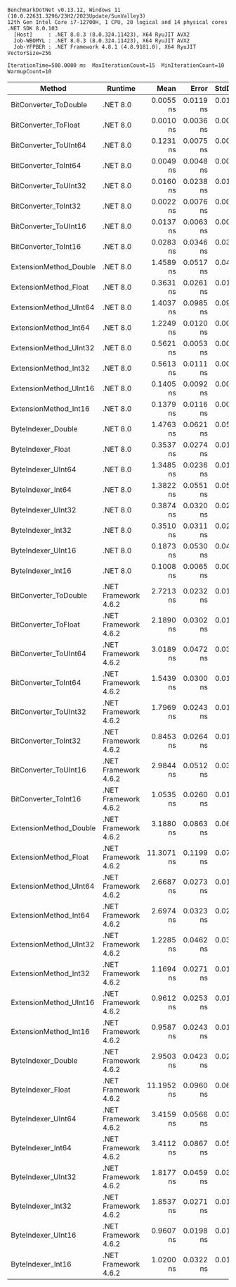 ```

BenchmarkDotNet v0.13.12, Windows 11 (10.0.22631.3296/23H2/2023Update/SunValley3)
12th Gen Intel Core i7-12700H, 1 CPU, 20 logical and 14 physical cores
.NET SDK 8.0.103
  [Host]     : .NET 8.0.3 (8.0.324.11423), X64 RyuJIT AVX2
  Job-WBOMYL : .NET 8.0.3 (8.0.324.11423), X64 RyuJIT AVX2
  Job-YFPBER : .NET Framework 4.8.1 (4.8.9181.0), X64 RyuJIT VectorSize=256

IterationTime=500.0000 ms  MaxIterationCount=15  MinIterationCount=10  
WarmupCount=10  

```

| Method                 | Runtime              |       Mean |     Error |    StdDev |     Median | Ratio | RatioSD |
|------------------------|----------------------|-----------:|----------:|----------:|-----------:|------:|--------:|
| BitConverter_ToDouble  | .NET 8.0             |  0.0055 ns | 0.0119 ns | 0.0111 ns |  0.0000 ns |     ? |       ? |
| BitConverter_ToFloat   | .NET 8.0             |  0.0010 ns | 0.0036 ns | 0.0021 ns |  0.0000 ns |     ? |       ? |
| BitConverter_ToUInt64  | .NET 8.0             |  0.1231 ns | 0.0075 ns | 0.0049 ns |  0.1225 ns |     ? |       ? |
| BitConverter_ToInt64   | .NET 8.0             |  0.0049 ns | 0.0048 ns | 0.0031 ns |  0.0041 ns |     ? |       ? |
| BitConverter_ToUInt32  | .NET 8.0             |  0.0160 ns | 0.0238 ns | 0.0157 ns |  0.0128 ns |     ? |       ? |
| BitConverter_ToInt32   | .NET 8.0             |  0.0022 ns | 0.0076 ns | 0.0045 ns |  0.0000 ns |     ? |       ? |
| BitConverter_ToUInt16  | .NET 8.0             |  0.0137 ns | 0.0063 ns | 0.0042 ns |  0.0122 ns |     ? |       ? |
| BitConverter_ToInt16   | .NET 8.0             |  0.0283 ns | 0.0346 ns | 0.0324 ns |  0.0175 ns |     ? |       ? |
| ExtensionMethod_Double | .NET 8.0             |  1.4589 ns | 0.0517 ns | 0.0432 ns |  1.4407 ns |     ? |       ? |
| ExtensionMethod_Float  | .NET 8.0             |  0.3631 ns | 0.0261 ns | 0.0173 ns |  0.3601 ns |     ? |       ? |
| ExtensionMethod_UInt64 | .NET 8.0             |  1.4037 ns | 0.0985 ns | 0.0921 ns |  1.3832 ns |     ? |       ? |
| ExtensionMethod_Int64  | .NET 8.0             |  1.2249 ns | 0.0120 ns | 0.0063 ns |  1.2273 ns |     ? |       ? |
| ExtensionMethod_UInt32 | .NET 8.0             |  0.5621 ns | 0.0053 ns | 0.0035 ns |  0.5619 ns |     ? |       ? |
| ExtensionMethod_Int32  | .NET 8.0             |  0.5613 ns | 0.0111 ns | 0.0058 ns |  0.5608 ns |     ? |       ? |
| ExtensionMethod_UInt16 | .NET 8.0             |  0.1405 ns | 0.0092 ns | 0.0055 ns |  0.1410 ns |     ? |       ? |
| ExtensionMethod_Int16  | .NET 8.0             |  0.1379 ns | 0.0116 ns | 0.0077 ns |  0.1384 ns |     ? |       ? |
| ByteIndexer_Double     | .NET 8.0             |  1.4763 ns | 0.0621 ns | 0.0581 ns |  1.4674 ns |     ? |       ? |
| ByteIndexer_Float      | .NET 8.0             |  0.3537 ns | 0.0274 ns | 0.0181 ns |  0.3520 ns |     ? |       ? |
| ByteIndexer_UInt64     | .NET 8.0             |  1.3485 ns | 0.0236 ns | 0.0156 ns |  1.3511 ns |     ? |       ? |
| ByteIndexer_Int64      | .NET 8.0             |  1.3822 ns | 0.0551 ns | 0.0516 ns |  1.3815 ns |     ? |       ? |
| ByteIndexer_UInt32     | .NET 8.0             |  0.3874 ns | 0.0320 ns | 0.0231 ns |  0.3885 ns |     ? |       ? |
| ByteIndexer_Int32      | .NET 8.0             |  0.3510 ns | 0.0311 ns | 0.0205 ns |  0.3482 ns |     ? |       ? |
| ByteIndexer_UInt16     | .NET 8.0             |  0.1873 ns | 0.0530 ns | 0.0495 ns |  0.1780 ns |     ? |       ? |
| ByteIndexer_Int16      | .NET 8.0             |  0.1008 ns | 0.0065 ns | 0.0043 ns |  0.1009 ns |     ? |       ? |
| BitConverter_ToDouble  | .NET Framework 4.6.2 |  2.7213 ns | 0.0232 ns | 0.0154 ns |  2.7242 ns |     ? |       ? |
| BitConverter_ToFloat   | .NET Framework 4.6.2 |  2.1890 ns | 0.0302 ns | 0.0179 ns |  2.1807 ns |     ? |       ? |
| BitConverter_ToUInt64  | .NET Framework 4.6.2 |  3.0189 ns | 0.0472 ns | 0.0312 ns |  3.0262 ns |     ? |       ? |
| BitConverter_ToInt64   | .NET Framework 4.6.2 |  1.5439 ns | 0.0300 ns | 0.0198 ns |  1.5429 ns |     ? |       ? |
| BitConverter_ToUInt32  | .NET Framework 4.6.2 |  1.7969 ns | 0.0243 ns | 0.0145 ns |  1.7913 ns |     ? |       ? |
| BitConverter_ToInt32   | .NET Framework 4.6.2 |  0.8453 ns | 0.0264 ns | 0.0174 ns |  0.8480 ns |     ? |       ? |
| BitConverter_ToUInt16  | .NET Framework 4.6.2 |  2.9844 ns | 0.0512 ns | 0.0339 ns |  2.9846 ns |     ? |       ? |
| BitConverter_ToInt16   | .NET Framework 4.6.2 |  1.0535 ns | 0.0260 ns | 0.0155 ns |  1.0584 ns |     ? |       ? |
| ExtensionMethod_Double | .NET Framework 4.6.2 |  3.1880 ns | 0.0863 ns | 0.0624 ns |  3.2226 ns |     ? |       ? |
| ExtensionMethod_Float  | .NET Framework 4.6.2 | 11.3071 ns | 0.1199 ns | 0.0793 ns | 11.2857 ns |     ? |       ? |
| ExtensionMethod_UInt64 | .NET Framework 4.6.2 |  2.6687 ns | 0.0273 ns | 0.0181 ns |  2.6699 ns |     ? |       ? |
| ExtensionMethod_Int64  | .NET Framework 4.6.2 |  2.6974 ns | 0.0323 ns | 0.0214 ns |  2.6953 ns |     ? |       ? |
| ExtensionMethod_UInt32 | .NET Framework 4.6.2 |  1.2285 ns | 0.0462 ns | 0.0386 ns |  1.2195 ns |     ? |       ? |
| ExtensionMethod_Int32  | .NET Framework 4.6.2 |  1.1694 ns | 0.0271 ns | 0.0142 ns |  1.1701 ns |     ? |       ? |
| ExtensionMethod_UInt16 | .NET Framework 4.6.2 |  0.9612 ns | 0.0253 ns | 0.0150 ns |  0.9610 ns |     ? |       ? |
| ExtensionMethod_Int16  | .NET Framework 4.6.2 |  0.9587 ns | 0.0243 ns | 0.0161 ns |  0.9559 ns |     ? |       ? |
| ByteIndexer_Double     | .NET Framework 4.6.2 |  2.9503 ns | 0.0423 ns | 0.0280 ns |  2.9464 ns |     ? |       ? |
| ByteIndexer_Float      | .NET Framework 4.6.2 | 11.1952 ns | 0.0960 ns | 0.0635 ns | 11.2024 ns |     ? |       ? |
| ByteIndexer_UInt64     | .NET Framework 4.6.2 |  3.4159 ns | 0.0566 ns | 0.0337 ns |  3.4127 ns |     ? |       ? |
| ByteIndexer_Int64      | .NET Framework 4.6.2 |  3.4112 ns | 0.0867 ns | 0.0573 ns |  3.4097 ns |     ? |       ? |
| ByteIndexer_UInt32     | .NET Framework 4.6.2 |  1.8177 ns | 0.0459 ns | 0.0304 ns |  1.8133 ns |     ? |       ? |
| ByteIndexer_Int32      | .NET Framework 4.6.2 |  1.8537 ns | 0.0271 ns | 0.0179 ns |  1.8561 ns |     ? |       ? |
| ByteIndexer_UInt16     | .NET Framework 4.6.2 |  0.9607 ns | 0.0198 ns | 0.0103 ns |  0.9645 ns |     ? |       ? |
| ByteIndexer_Int16      | .NET Framework 4.6.2 |  1.0200 ns | 0.0322 ns | 0.0192 ns |  1.0194 ns |     ? |       ? |
